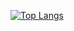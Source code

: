 [![Top Langs](https://private-languages.vercel.app/api/top-langs/?username=angelazqian&layout=compact&hide=SCSS,Yacc&card_width=400&theme=transparent&langs_count=10&exclude_repo=private-languages,EasyMode-2048,HardMode-2048)](https://github.com/angelazqian/github-readme-stats)
<!--
**angelazqian/angelazqian** is a ✨ _special_ ✨ repository because its `README.md` (this file) appears on your GitHub profile.

Here are some ideas to get you started:

- 🔭 I’m currently working on ...
- 🌱 I’m currently learning ...
- 👯 I’m looking to collaborate on ...
- 🤔 I’m looking for help with ...
- 💬 Ask me about ...
- 📫 How to reach me: ...
- 😄 Pronouns: ...
- ⚡ Fun fact: ...
-->
